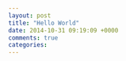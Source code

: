 ```yaml
---
layout: post
title: "Hello World"
date: 2014-10-31 09:19:09 +0000
comments: true
categories: 
---
```

